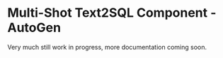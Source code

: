 # Multi-Shot Text2SQL Component - AutoGen

Very much still work in progress, more documentation coming soon.
